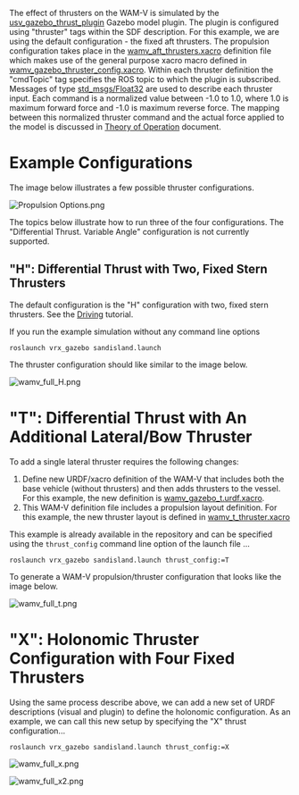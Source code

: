 The effect of thrusters on the WAM-V is simulated by the [usv_gazebo_thrust_plugin](https://bitbucket.org/osrf/vrx/src/default/usv_gazebo_plugins/src/usv_gazebo_thrust_plugin.cc) Gazebo model plugin.  The plugin is configured using "thruster" tags within the SDF description.  For this example, we are using the default configuration - the fixed aft thrusters.  The propulsion configuration takes place in the [wamv_aft_thrusters.xacro](https://bitbucket.org/osrf/vrx/src/default/wamv_gazebo/urdf/thruster_layouts/wamv_aft_thrusters.xacro) definition file which makes use of the general purpose xacro macro defined in [wamv_gazebo_thruster_config.xacro](https://bitbucket.org/osrf/vrx/src/default/wamv_gazebo/urdf/thruster_layouts/wamv_gazebo_thruster_config.xacro).  Within each thruster definition the "cmdTopic" tag specifies the ROS topic to which the plugin is subscribed.  Messages of type [std_msgs/Float32](http://docs.ros.org/kinetic/api/std_msgs/html/msg/Float32.html) are used to describe each thruster input. Each command is a normalized value between -1.0 to 1.0, where 1.0 is maximum forward force and -1.0 is maximum reverse force.  The mapping between this normalized thruster command and the actual force applied to the model is discussed in [Theory of Operation](https://bitbucket.org/osrf/vrx/wiki/vrxGazeboPlugins) document.

# Example Configurations

The image below illustrates a few possible thruster configurations.

![Propulsion Options.png](https://bitbucket.org/repo/BgXLzgM/images/2101300599-Propulsion%20Options.png)

The topics below illustrate how to run three of the four configurations.  The "Differential Thrust. Variable Angle" configuration is not currently supported.

## "H": Differential Thrust with Two, Fixed Stern Thrusters #

The default configuration is the "H" configuration with two, fixed stern thrusters. See the [Driving](https://bitbucket.org/osrf/vrx/wiki/tutorials/Driving) tutorial.

If you run the example simulation without any command line options

```
roslaunch vrx_gazebo sandisland.launch
```

The thruster configuration should like similar to the image below.

![wamv_full_H.png](https://bitbucket.org/repo/BgXLzgM/images/3341119966-wamv_full_H.png)


# "T": Differential Thrust with An Additional Lateral/Bow Thruster #

To add a single lateral thruster requires the following changes:

  1. Define new URDF/xacro definition of the WAM-V that includes both the base vehicle (without thrusters) and then adds thrusters to the vessel.  For this example, the new definition is [wamv_gazebo_t.urdf.xacro](https://bitbucket.org/osrf/vrx/src/default/wamv_gazebo/urdf/wamv_gazebo_t.urdf.xacro).
  1. This WAM-V definition file includes a propulsion layout definition.  For this example, the new thruster layout is defined in [wamv_t_thruster.xacro](https://bitbucket.org/osrf/vrx/src/default/wamv_gazebo/urdf/thruster_layouts/wamv_t_thrusters.xacro)

This example is already available in the repository and can be specified using the `thrust_config` command line option of the launch file ...

```
roslaunch vrx_gazebo sandisland.launch thrust_config:=T
```

To generate a WAM-V propulsion/thruster configuration that looks like the image below.

![wamv_full_t.png](https://bitbucket.org/repo/BgXLzgM/images/3753451461-wamv_full_t.png)



# "X": Holonomic Thruster Configuration with Four Fixed Thrusters

Using the same process describe above, we can add a new set of URDF descriptions (visual and plugin) to define the holonomic configuration.  As an example, we can call this new setup by specifying the "X" thrust configuration...


```
roslaunch vrx_gazebo sandisland.launch thrust_config:=X
```

![wamv_full_x.png](https://bitbucket.org/repo/BgXLzgM/images/1776480031-wamv_full_x.png)


![wamv_full_x2.png](https://bitbucket.org/repo/BgXLzgM/images/2544748307-wamv_full_x2.png)